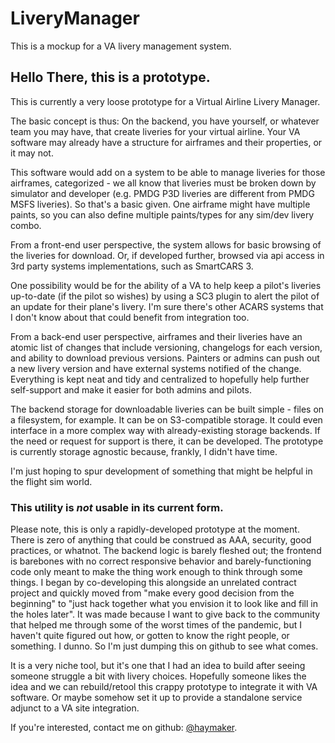 # LiveryManager

This is a mockup for a VA livery management system.

## Hello There, this is a prototype.
This is currently a very loose prototype for a Virtual Airline Livery Manager.


The basic concept is thus: On the backend, you have yourself, or whatever team you may
have, that create liveries for your virtual airline. Your VA software may already have
a structure for airframes and their properties, or it may not.

This software would add on a system to be able to manage liveries for those airframes,
categorized - we all know that liveries must be broken down by  simulator and developer
(e.g. PMDG P3D liveries are different from PMDG MSFS liveries).
So that's a basic given. One airframe might have multiple paints, so you can also define
multiple paints/types for any sim/dev livery combo.

From a front-end user perspective, the system allows for basic browsing of the liveries
for download. Or, if developed further, browsed via api access in 3rd party systems
implementations, such as SmartCARS 3. 

One possibility would be for the ability of a VA  to help keep a pilot's liveries 
up-to-date (if the pilot so wishes) by using a SC3 plugin to alert the pilot of an 
update for their plane's livery. I'm sure there's other ACARS systems that I don't 
know about that could benefit from integration too.

From a back-end user perspective, airframes and their liveries have an atomic list of
changes that include versioning, changelogs for each version, and ability to
download previous versions. Painters or admins can push out a new livery version and
have external systems notified of the change. Everything is kept neat and tidy and
centralized to hopefully help further self-support and make it easier for both admins
and pilots.

The backend storage for downloadable liveries can be built simple - files on a
filesystem, for example. It can be on S3-compatible storage. It could even
interface in a more complex way with already-existing storage backends. If the need
or request for support is there, it can be developed. The prototype is currently
storage agnostic because, frankly, I didn't have time.

I'm just hoping to spur development of something that might be helpful in the flight sim
world.

### This utility is *not* usable in its current form.

Please note, this is only a rapidly-developed prototype at the moment. There is zero of anything
that could be construed as AAA, security, good practices, or whatnot. The backend logic is barely fleshed
out; the frontend is barebones with no correct responsive behavior and barely-functioning code only meant to
make the thing work enough to think through some things. I began by co-developing
this alongside an unrelated contract project and quickly moved from "make every good decision from the
beginning" to "just hack together what you envision it to look like and fill in the holes later".
It was made because I want to give back to the community that helped me through some of the worst
times of the pandemic, but I haven't quite figured out how, or gotten to know the right people,
or something. I dunno. So I'm just dumping this on github to see what comes.

It is a very niche tool, but it's one that I had an idea to build after seeing someone
struggle a bit with livery choices. Hopefully someone likes the idea and we can
rebuild/retool this crappy prototype to integrate it with VA software. Or maybe somehow
set it up to provide a standalone service adjunct to a VA site integration.

If you're interested, contact me on github: <a href="https://github.com/haymaker">@haymaker</a>.
